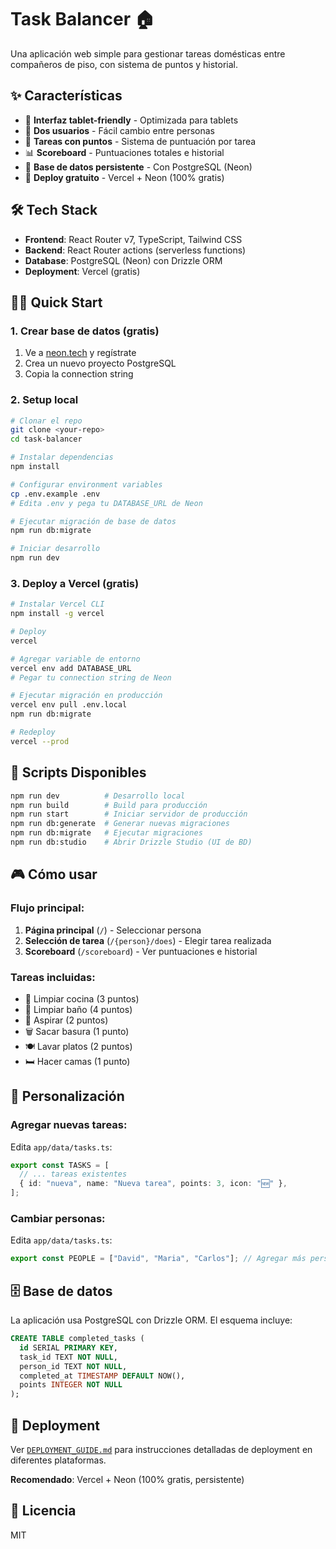 # Task Balancer 🏠

Una aplicación web simple para gestionar tareas domésticas entre compañeros de piso, con sistema de puntos y historial.

## ✨ Características

- 📱 **Interfaz tablet-friendly** - Optimizada para tablets
- 👥 **Dos usuarios** - Fácil cambio entre personas
- 🎯 **Tareas con puntos** - Sistema de puntuación por tarea
- 📊 **Scoreboard** - Puntuaciones totales e historial
- 💾 **Base de datos persistente** - Con PostgreSQL (Neon)
- 🚀 **Deploy gratuito** - Vercel + Neon (100% gratis)

## 🛠️ Tech Stack

- **Frontend**: React Router v7, TypeScript, Tailwind CSS
- **Backend**: React Router actions (serverless functions)
- **Database**: PostgreSQL (Neon) con Drizzle ORM
- **Deployment**: Vercel (gratis)

## 🏃‍♂️ Quick Start

### 1. Crear base de datos (gratis)

1. Ve a [neon.tech](https://neon.tech) y regístrate
2. Crea un nuevo proyecto PostgreSQL
3. Copia la connection string

### 2. Setup local

```bash
# Clonar el repo
git clone <your-repo>
cd task-balancer

# Instalar dependencias
npm install

# Configurar environment variables
cp .env.example .env
# Edita .env y pega tu DATABASE_URL de Neon

# Ejecutar migración de base de datos
npm run db:migrate

# Iniciar desarrollo
npm run dev
```

### 3. Deploy a Vercel (gratis)

```bash
# Instalar Vercel CLI
npm install -g vercel

# Deploy
vercel

# Agregar variable de entorno
vercel env add DATABASE_URL
# Pegar tu connection string de Neon

# Ejecutar migración en producción
vercel env pull .env.local
npm run db:migrate

# Redeploy
vercel --prod
```

## 📝 Scripts Disponibles

```bash
npm run dev          # Desarrollo local
npm run build        # Build para producción
npm run start        # Iniciar servidor de producción
npm run db:generate  # Generar nuevas migraciones
npm run db:migrate   # Ejecutar migraciones
npm run db:studio    # Abrir Drizzle Studio (UI de BD)
```

## 🎮 Cómo usar

### Flujo principal:

1. **Página principal** (`/`) - Seleccionar persona
2. **Selección de tarea** (`/{person}/does`) - Elegir tarea realizada
3. **Scoreboard** (`/scoreboard`) - Ver puntuaciones e historial

### Tareas incluidas:

- 🧽 Limpiar cocina (3 puntos)
- 🚽 Limpiar baño (4 puntos)
- 🧹 Aspirar (2 puntos)
- 🗑️ Sacar basura (1 punto)
- 🍽️ Lavar platos (2 puntos)
- 🛏️ Hacer camas (1 punto)

## 🔧 Personalización

### Agregar nuevas tareas:

Edita `app/data/tasks.ts`:

```typescript
export const TASKS = [
  // ... tareas existentes
  { id: "nueva", name: "Nueva tarea", points: 3, icon: "🆕" },
];
```

### Cambiar personas:

Edita `app/data/tasks.ts`:

```typescript
export const PEOPLE = ["David", "Maria", "Carlos"]; // Agregar más personas
```

## 🗄️ Base de datos

La aplicación usa PostgreSQL con Drizzle ORM. El esquema incluye:

```sql
CREATE TABLE completed_tasks (
  id SERIAL PRIMARY KEY,
  task_id TEXT NOT NULL,
  person_id TEXT NOT NULL,
  completed_at TIMESTAMP DEFAULT NOW(),
  points INTEGER NOT NULL
);
```

## 🚀 Deployment

Ver [`DEPLOYMENT_GUIDE.md`](./DEPLOYMENT_GUIDE.md) para instrucciones detalladas de deployment en diferentes plataformas.

**Recomendado**: Vercel + Neon (100% gratis, persistente)

## 📄 Licencia

MIT
